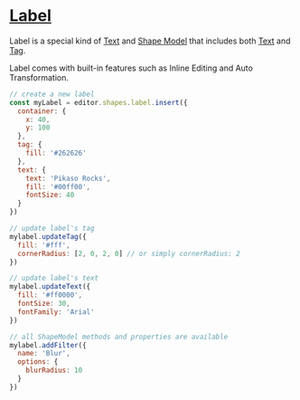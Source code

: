 # [Label](/api/classes/Label.html)
        
Label is a special kind of [Text](/api/classes/Text.html) and [Shape Model](/api/classes/ShapeModel.html) that includes both [Text](/core/shapes/text) and [Tag](https://konvajs.org/api/Konva.Tag.html). 

Label comes with built-in features such as Inline Editing and Auto Transformation.


```js
// create a new label
const myLabel = editor.shapes.label.insert({
  container: {
    x: 40,
    y: 100
  },
  tag: {
    fill: '#262626'
  },
  text: {
    text: 'Pikaso Rocks',
    fill: '#00ff00',
    fontSize: 40
  }
})

// update label's tag
mylabel.updateTag({
  fill: '#fff',
  cornerRadius: [2, 0, 2, 0] // or simply cornerRadius: 2
})

// update label's text
mylabel.updateText({
  fill: '#ff0000',
  fontSize: 30,
  fontFamily: 'Arial'
})

// all ShapeModel methods and properties are available
mylabel.addFilter({
  name: 'Blur',
  options: {
    blurRadius: 10
  }
})
```